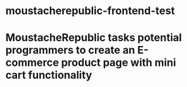 # moustacherepublic-frontend-test

# MoustacheRepublic tasks potential programmers to create an E-commerce product page with mini cart functionality

